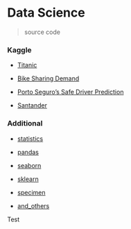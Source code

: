 # Data Science

> source code

### Kaggle



* [Titanic](./kaggle/titanic)



* [Bike Sharing Demand](./kaggle/bikeSharingDemand)



* [Porto Seguro’s Safe Driver Prediction](./kaggle/porto)



* [Santander](./kaggle/santander)



### Additional



* [statistics](./statistics)



* [pandas](./pandas)



* [seaborn](./seaborn)



* [sklearn](./sklearn)



* [specimen](./specimen)



* [and_others](./andOthers)

Test

